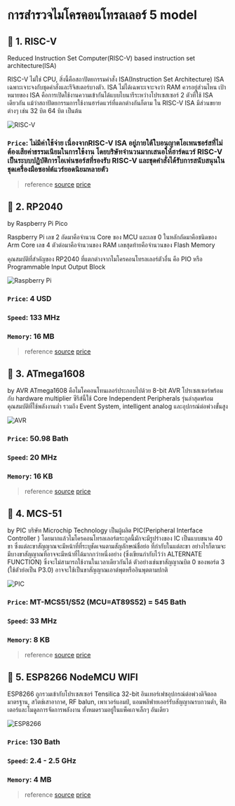 # __การสำรวจไมโครคอนโทรลเลอร์ 5 model__ 
## 🌻 1. RISC-V 
Reduced Instruction Set Computer(RISC-V) based instruction set architecture(ISA)

RISC-V ไม่ใช่ CPU, สิ่งนี้คือสถาปัตยกรรมคำสั่ง ISA(Instruction Set Architecture) ISA เฉพาะเจาะจงกับชุดคำสั่งและรีจิสเตอร์บางตัว. ISA ไม่ได้เฉพาะเจาะจงว่า RAM ควรอยู่ส่วนไหน เป้าหมายของ ISA คือการเปิดใช้งานความเข้ากันได้แบบไบนารีระหว่างโปรเซสเซอร์ 2 ตัวที่ใช้ ISA เดียวกัน แม้ว่าสถาปัตยกรรมการใช้งานฮาร์ดแวร์ที่แตกต่างกันก็ตาม ใน RISC-V ISA มีส่วนขยายต่างๆ เช่น 32 บิต 64 บิต เป็นต้น

![RISC-V](https://www.extremetech.com/wp-content/uploads/2019/10/SiFive-CPU-Feature-768x425.jpg)
### ```Price```: ไม่มีค่าใช้จ่าย เนื่องจากRISC-V ISA อยู่ภายใต้ใบอนุญาตโอเพนซอร์สที่ไม่ต้องเสียค่าธรรมเนียมในการใช้งาน โดยบริษัทจำนวนมากเสนอให้ฮาร์ดแวร์ RISC-V เป็นระบบปฏิบัติการโอเพ่นซอร์สที่รองรับ RISC-V และชุดคำสั่งได้รับการสนับสนุนในชุดเครื่องมือซอฟต์แวร์ยอดนิยมหลายตัว
> reference [source](https://electronics.stackexchange.com/questions/576154/where-is-the-ram-stored-on-a-risc-v-cpu) [price](https://www.eenewseurope.com/en/worlds-fastest-64bit-risc-v-core-claims-5ghz-speed/)

## 🌻 2. RP2040 
by Raspberry Pi Pico

Raspberry Pi เลข 2 ถัดมาคือจำนวน Core ของ MCU และเลข 0 ในหลักถัดมาคือชนิดของ Arm Core เลข 4 ตัวต่อมาคือจำนวนของ RAM เลขสุดท้ายคือจำนวนของ Flash Memory 

คุณสมบัติที่สำคัญของ RP2040 ที่แตกต่างจากไมโครคอนโทรลเลอร์ตัวอื่น คือ PIO หรือ Programmable Input Output Block

![Raspberry Pi](https://www.arm.com/blogs/blueprint/wp-content/uploads/2021/01/rp2040-2.jpg)
### ```Price```: 4 USD
### ```Speed```: 133 MHz
### ```Memory```: 16 MB 
> reference [source](https://www.sparkfun.com/rp2040) [price](https://www.arm.com/blogs/blueprint/raspberry-pi-rp2040)

## 🌻 3. ATmega1608  
by AVR
ATmega1608 คือไมโคคอนโทนเลอร์ประกอบไปด้วย 8-bit AVR โปรเซสเซอร์พร้อมกับ hardware multiplier
ซีรีส์นี้ใช้ Core Independent Peripherals รุ่นล่าสุดพร้อมคุณสมบัติที่ใช้พลังงานต่ำ รวมถึง Event System, intelligent analog และอุปกรณ์ต่อพ่วงขั้นสูง

![AVR](https://img1.daumcdn.net/thumb/R1280x0/?scode=mtistory2&fname=https%3A%2F%2Fblog.kakaocdn.net%2Fdn%2F1owpf%2FbtqAqf2ykvT%2FGTK6Wk4jcA5KRtNk3a0IO0%2Fimg.jpg)
### ```Price```: 50.98 Bath
### ```Speed```: 20 MHz
### ```Memory```: 16 KB
> reference [source](https://www.microchip.com/en-us/product/ATMEGA1608#:~:text=ATmega1608%20is%20a%20microcontroller%20featuring,%2D%20and%2032%2Dpin%20packages.) [price](https://www.digikey.co.th/th/products/detail/microchip-technology/ATMEGA1608-AFR/9973116)


## 🌻 4. MCS-51 
by PIC
บริษัท Microchip Technology เป็นผู้ผลิต PIC(Peripheral Interface Controller ) โดยมากแล้วไมโครคอนโทรลเลอร์ตระกูลนี้มักจะมีรูปร่างของ IC เป็นแบบขนาด 40 ขา ซึ่งแต่ละขาสัญญาณจะมีหน้าที่ที่ระบุชัดเจนตามสัญลักษณ์ชื่อย่อ ที่กำกับในแต่ละขา อย่างไรก็ตามจะมีบางขาสัญญาณที่อาจจะมีหน้าที่ได้มากกว่าหนึ่งอย่าง (ซึ่งเขียนกำกับไว้ว่า ALTERNATE FUNCTION) ซึ่งจะไม่สามารถใช้งานในเวลาเดียวกันได้ ตัวอย่างเช่นขาสัญญาณบิต 0 ของพอร์ต 3 (ใช้ตัวย่อเป็น P3.0) อาจจะใช้เป็นขาสัญญาณเอาต์พุตหรืออินพุตตามปกติ 

![PIC](https://micro-research.co.th/pub/media/catalog/product/cache/image/beff4985b56e3afdbeabfc89641a4582/m/t/mt-mcs51-a_5_1.jpg)
### ```Price```: MT-MCS51/S52 (MCU=AT89S52) = 545 Bath
### ```Speed```: 33 MHz
### ```Memory```: 8 KB
> reference [source](https://th.rs-online.com/web/p/microcontrollers/4671690) [price](https://micro-research.co.th/mt-mcs51.html)

 ## 🌻 5. ESP8266 NodeMCU WIFI 
 ESP8266 ถูกรวมเข้ากับโปรเซสเซอร์ Tensilica 32-bit อินเทอร์เฟซอุปกรณ์ต่อพ่วงดิจิตอลมาตรฐาน, สวิตช์เสาอากาศ, RF balun, เพาเวอร์แอมป์, แอมพลิฟายเออร์รับสัญญาณรบกวนต่ำ, ฟิลเตอร์และโมดูลการจัดการพลังงาน ทั้งหมดรวมอยู่ในแพ็คเกจเล็กๆ อันเดียว
 
 ![ESP8266](http://www.eak-electronic.com/image/cache/data/Product/Arduino/ESP8266%20Node%20MCU%20CH340-500x500.jpg)
### ```Price```: 130 Bath
### ```Speed```: 2.4 - 2.5 GHz
### ```Memory```: 4 MB
> reference [source](https://www.espressif.com/en/products/socs/esp8266) [price](http://www.eak-electronic.com/index.php?route=product/product&product_id=1395)

